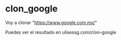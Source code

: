 # clon_google
Voy a clonar "https://www.google.com.mx/"

Puedes ver el resultado en ulisessg.com/clon-google

